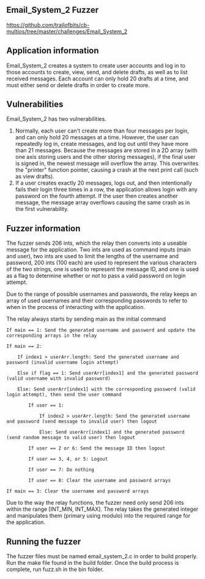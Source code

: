 ## Email_System_2 Fuzzer
https://github.com/trailofbits/cb-multios/tree/master/challenges/Email_System_2

## Application information
Email_System_2 creates a system to create user accounts and log in to those accounts to create, view, send, and delete drafts, as well as to list received messages. Each account can only hold 20 drafts at a time, and must either send or delete drafts in order to create more.

## Vulnerabilities
Email_System_2 has two vulnerabilities.
1. Normally, each user can't create more than four messages per login, and can only hold 20 messages at a time. However, the user can repeatedly log in, create messages, and log out until they have more than 21 messages. Because the messages are stored in a 2D array (with one axis storing users and the other storing messages), if the final user is signed in, the newest message will overflow the array. This overwrites the "printer" function pointer, causing a crash at the next print call (such as view drafts).
2. If a user creates exactly 20 messages, logs out, and then intentionally fails their login three times in a row, the application allows login with any password on the fourth attempt. If the user then creates another message, the message array overflows causing the same crash as in the first vulnerability.

## Fuzzer information
The fuzzer sends 206 ints, which the relay then converts into a useable message for the application. Two ints are used as command inputs (main and user), two ints are used to limit the lengths of the username and password, 200 ints (100 each) are used to represent the various characters of the two strings, one is used to represent the message ID, and one is used as a flag to determine whether or not to pass a valid password on login attempt.

Due to the range of possible usernames and passwords, the relay keeps an array of used usernames and their corresponding passwords to refer to when in the process of interacting with the application.

The relay always starts by sending main as the initial command

    If main == 1: Send the generated username and password and update the corresponding arrays in the relay

    If main == 2:

	    If index1 > userArr.length: Send the generated username and password (invalid username login attempt)

	    Else if flag == 1: Send userArr[index1] and the generated password (valid username with invalid password)

    	Else: Send userArr[index1] with the corresponding password (valid login attempt), then send the user command

	    	If user == 1:

	    		If index2 > userArr.length: Send the generated username and password (send message to invalid user) then logout

	    		Else: Send userArr[index1] and the generated password (send random message to valid user) then logout

	    	If user == 2 or 6: Send the message ID then logout

	    	If user == 3, 4, or 5: Logout

	    	If user == 7: Do nothing

	    	If user == 8: Clear the username and password arrays

    If main == 3: Clear the username and password arrays

Due to the way the relay functions, the fuzzer need only send 206 ints within the range [INT_MIN, INT_MAX]. The relay takes the generated integer and manipulates them (primary using modulo) into the required range for the application.

## Running the fuzzer
The fuzzer files must be named email_system_2.c in order to build properly.
Run the make file found in the build folder.
Once the build process is complete, run fuzz.sh in the bin folder.
